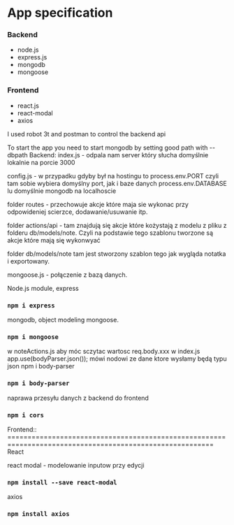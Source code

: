 # App specification

### Backend

-  node.js
-  express.js
-  mongodb
-  mongoose

### Frontend 

-  react.js
-  react-modal
-  axios

I used robot 3t and postman to control the backend api

To start the app you need to start mongodb by setting good path with --dbpath
Backend:
index.js - odpala nam server który słucha domyślnie lokalnie na porcie 3000

config.js - w przypadku gdyby był na hostingu to process.env.PORT czyli tam sobie wybiera domyślny port, jak i baze danych process.env.DATABASE lu domyślnie mongodb na localhoscie

folder routes - przechowuje akcje które maja sie wykonac przy odpowideniej scierzce, dodawanie/usuwanie itp.

folder actions/api - tam znajdują się akcje które kożystają z modelu z pliku z folderu db/models/note. Czyli na podstawie tego szablonu tworzone są akcje które mają się wykonwyać

folder db/models/note tam jest stworzony szablon tego jak wygląda notatka i exportowany.

mongoose.js - połączenie z bazą danych.

Node.js module, express

### `npm i express`

mongodb, object modeling mongoose.

### `npm i mongoose`

w noteActions.js aby móc sczytac wartosc req.body.xxx
w index.js app.use(bodyParser.json()); mówi nodowi ze dane ktore wysłamy będą typu json
npm i body-parser

### `npm i body-parser`

naprawa przesyłu danych z backend do frontend

### `npm i cors`

Frontend:: =========================================================================================================
React

react modal - modelowanie inputow przy edycji

### `npm install --save react-modal`

axios

### `npm install axios`
